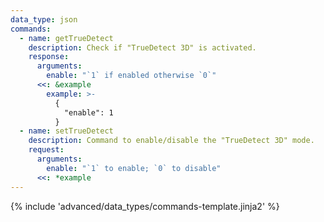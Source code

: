 ```yaml
---
data_type: json
commands:
  - name: getTrueDetect
    description: Check if "TrueDetect 3D" is activated.
    response:
      arguments:
        enable: "`1` if enabled otherwise `0`"
      <<: &example
        example: >-
          {
            "enable": 1
          }
  - name: setTrueDetect
    description: Command to enable/disable the "TrueDetect 3D" mode.
    request:
      arguments:
        enable: "`1` to enable; `0` to disable"
      <<: *example
---
```


{% include 'advanced/data_types/commands-template.jinja2' %}
